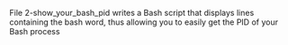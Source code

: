 File 2-show_your_bash_pid writes a Bash script that displays lines containing the bash word, thus allowing you to easily get the PID of your Bash process

